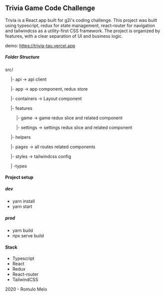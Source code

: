 ## Trivia Game Code Challenge

Trivia is a React app built for g2i's coding challenge. This project was built using typescript, redux for state management, react-router for navigation and tailwindcss as a utility-first CSS framework. The project is organized by features, with a clear separation of UI and business logic. 

demo: https://trivia-tau.vercel.app

##### Folder Structure

src/

&emsp; |- api ->  api client

&emsp; |- app -> app component, redux store

&emsp; |- containers -> Layout component

&emsp; |- features

&emsp; &emsp; |- game -> game redux slice and related component

&emsp; &emsp; |- settings -> settings redux slice and related component

&emsp; |- helpers 

&emsp; |- pages -> all routes related components

&emsp; |- styles -> tailwindcss config

&emsp; | -types 


#### Project setup

##### dev
- yarn install
- yarn start

##### prod

- yarn build
- npx serve build


#### Stack
* Typescript 
* React
* Redux
* React-router
* TailwindCSS

2020 - Romulo Melo 
